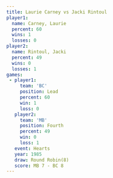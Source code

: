 ```yaml
---
title: Laurie Carney vs Jacki Rintoul
player1:              
  name: Carney, Laurie
  percent: 60         
  wins: 1             
  losses: 0           
player2:              
  name: Rintoul, Jacki
  percent: 49         
  wins: 0             
  losses: 1           
games:
 - player1:        
     team: 'BC'    
     position: Lead
     percent: 60   
     win: 1        
     loss: 0       
   player2:          
     team: 'MB'      
     position: Fourth
     percent: 49     
     win: 0          
     loss: 1         
   event: Hearts       
   year: 1985          
   draw: Round Robin(8)
   score: MB 7 - BC 8  
---
```

